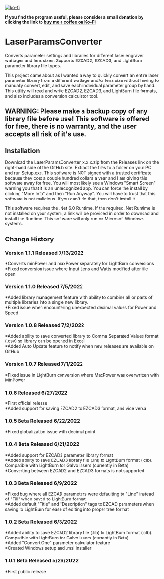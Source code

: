 [![ko-fi](https://ko-fi.com/img/githubbutton_sm.svg)](https://ko-fi.com/W7W0DPW3G)

**If you find the program useful, please consider a small donation by clicking the link to <a href="https://ko-fi.com/W7W0DPW3G">buy me a coffee on Ko-Fi</a>**

# LaserParamsConverter
Converts parameter settings and libraries for different laser engraver wattages and lens sizes. Supports EZCAD2, EZCAD3, and LightBurn parameter library file types.

This project came about as I wanted a way to quickly convert an entire laser parameter library from a different wattage and/or lens size without having to manually convert, edit, and save each individual parameter group by hand. This utility will read and write EZCAD2, EZCAD3, and LightBurn file formats, and also includes a conversion calculator tool.

## WARNING: Please make a backup copy of any library file before use! This software is offered for free, there is no warranty, and the user accepts all risk of it's use.

## Installation  
Download the LaserParamsConverter_x.x.x.zip from the Releases link on the right-hand side of the GitHub site. Extract the files to a folder on your PC and run Setup.exe. This software is NOT signed with a trusted certificate because they cost a couple hundred dollars a year and I am giving this software away for free. You will most likely see a Windows "Smart Screen" warning you that it is an unrecognized app. You can force the install by clicking "More Info" and then "Run Anyway". You will have to trust that this software is not malicious. If you can't do that, then don't install it.

This software requires the .Net 6.0 Runtime. If the required .Net Runtime is not installed on your system, a link will be provided in order to downoad and install the Runtime. This software will only run on Microsoft Windows systems.

## Change History

### Version 1.1.1 Released 7/13/2022
*Converts minPower and maxPower separately for LightBurn conversions  
*Fixed conversion issue where Input Lens and Watts modified after file open  

### Version 1.1.0 Released 7/5/2022
*Added library management feature with ability to combine all or parts of multiple libraries into a single new library.  
*Fixed issue when encountering unexpected decimal values for Power and Speed  

### Version 1.0.8 Released 7/2/2022
*Added ability to save converted library to Comma Separated Values format (.csv) so library can be opened in Excel  
*Added Auto Update feature to notify when new releases are available on GitHub  

### Version 1.0.7 Released 7/1/2022
*Fixed issue in LightBurn conversion where MaxPower was overwritten with MinPower  

### 1.0.6 Released 6/27/2022  
*First official release  
*Added support for saving EZCAD2 to EZCAD3 format, and vice versa  

### 1.0.5 Beta Released 6/22/2022  
*Fixed globalization issue with decimal point  

### 1.0.4 Beta Released 6/21/2022  
*Added support for EZCAD3 parameter library format  
*Added ability to save EZCAD3 library file (.ini) to LightBurn format (.clb). Compatible with LightBurn for Galvo lasers (currently in Beta)  
*Converting between EZCAD2 and EZCAD3 formats is not supported  

### 1.0.3 Beta Released 6/9/2022  
*Fixed bug where all EZCAD parameters were defaulting to "Line" instead of "Fill" when saved to LightBurn format  
*Added default "Title" and "Description" tags to EZCAD parameters when saving to LightBurn for ease of editing into proper tree format  

### 1.0.2 Beta Released 6/3/2022  
*Added ability to save EZCAD2 library file (.lib) to LightBurn format (.clb). Compatible with LightBurn for Galvo lasers (currently in Beta)  
*Added "Convert One" parameter calculator feature  
*Created Windows setup and .msi installer  

### 1.0.1 Beta Released 5/26/2022  
*First public release  

